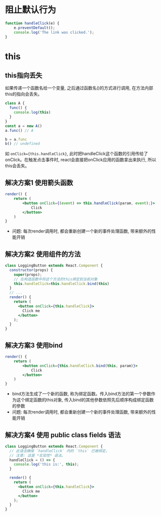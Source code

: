 # 阻止默认行为

```jsx
function handleClick(e) {
    e.preventDefault();
    console.log('The link was clicked.');
}
```

# this

## this指向丢失

如果传递一个函数名给一个变量, 之后通过函数名()的方式进行调用, 在方法内部this的指向会丢失。

```js
class A {
  func() {
    console.log(this)
  }
}
const a = new A()
a.func() // A

b = a.func
b() // undefined
```

如 `onClick={this.handleClick}`, 此时把handleClick这个函数的引用传给了onClick。在触发点击事件时, react会直接把onClick应用的函数拿出来执行, 所以this会丢失。

## 解决方案1 使用箭头函数

```jsx
render() {
    return (
        <button onClick={(event) => this.handleClick(param, event);}>
            Click
        </button>
    )
}
```
- 问题: 每次render调用时, 都会重新创建一个新的事件处理函数, 带来额外的性能开销

## 解决方案2 使用组件的方法

```jsx
class LoggingButton extends React.Component {
  constructor(props) {
    super(props);
    // 在构造函数中将这个方法的this绑定到当前对象
    this.handleClick=this.handleClick.bind(this)
  }
  // ...
  render() {
    return (
      <button onClick={this.handleClick}>
        Click me
      </button>
    );
  }
}
```

## 解决方案3 使用bind

```jsx
render() {
    return (
        <button onClick={this.handleClick.bind(this, param)}>
            Click
        </button>
    )
}
```
- bind方法生成了一个新的函数, 称为绑定函数。传入bind方法的第一个參数作为这个绑定函数的this对象, 传入bind的其他參数依照先后顺序构成绑定函数的參数
- 问题: 每次render调用时, 都会重新创建一个新的事件处理函数, 带来额外的性能开销

## 解决方案4 使用 public class fields 语法

```jsx
class LoggingButton extends React.Component {
  // 此语法确保 `handleClick` 内的 `this` 已被绑定。
  // 注意: 这是 *实验性* 语法。
  handleClick = () => {
    console.log('this is:', this);
  }

  render() {
    return (
      <button onClick={this.handleClick}>
        Click me
      </button>
    );
  }
}
```

